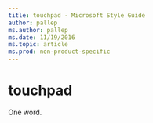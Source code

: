 ```yaml
---
title: touchpad - Microsoft Style Guide
author: pallep
ms.author: pallep
ms.date: 11/19/2016
ms.topic: article
ms.prod: non-product-specific
---
```


# touchpad

One word. 

